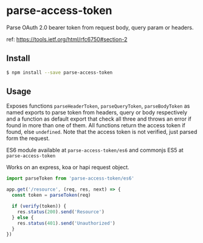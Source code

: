 parse-access-token
=====================

Parse OAuth 2.0 bearer token from request body, query param or headers.

ref: https://tools.ietf.org/html/rfc6750#section-2

## Install

```bash
$ npm install --save parse-access-token
```

## Usage

Exposes functions `parseHeaderToken`, `parseQueryToken`, `parseBodyToken` as named exports
to parse token from headers, query or body respectively and a function as default export that check all three
and throws an error if found in more than one of them. All functions return the access token if found, else `undefined`.
Note that the access token is not verified, just parsed form the request.

ES6 module available at `parse-access-token/es6` and commonjs ES5 at `parse-access-token`

Works on an express, koa or hapi request object.

```js
import parseToken from 'parse-access-token/es6'

app.get('/resource', (req, res, next) => {
  const token = parseToken(req)

  if (verify(token)) {
    res.status(200).send('Resource')
  } else {
    res.status(401).send('Unauthorized')
  }
})
```
